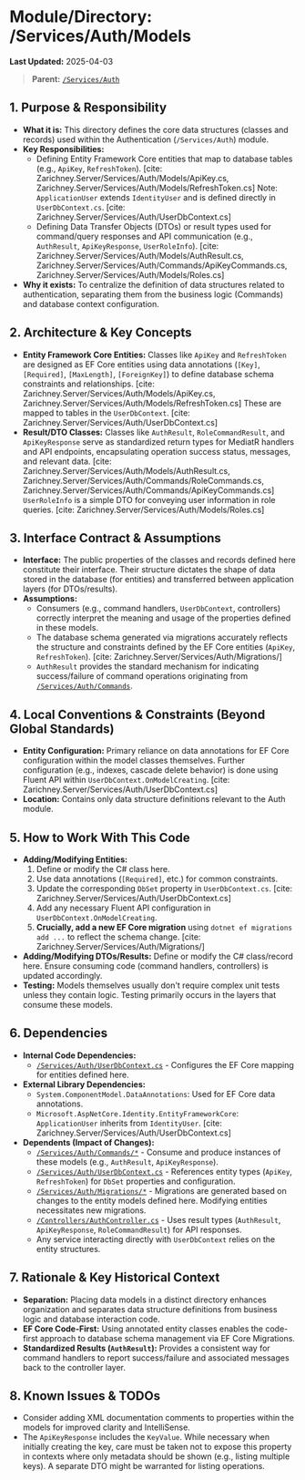 # Module/Directory: /Services/Auth/Models

**Last Updated:** 2025-04-03

> **Parent:** [`/Services/Auth`](../README.md)

## 1. Purpose & Responsibility

* **What it is:** This directory defines the core data structures (classes and records) used within the Authentication (`/Services/Auth`) module.
* **Key Responsibilities:**
    * Defining Entity Framework Core entities that map to database tables (e.g., `ApiKey`, `RefreshToken`). [cite: Zarichney.Server/Services/Auth/Models/ApiKey.cs, Zarichney.Server/Services/Auth/Models/RefreshToken.cs] Note: `ApplicationUser` extends `IdentityUser` and is defined directly in `UserDbContext.cs`. [cite: Zarichney.Server/Services/Auth/UserDbContext.cs]
    * Defining Data Transfer Objects (DTOs) or result types used for command/query responses and API communication (e.g., `AuthResult`, `ApiKeyResponse`, `UserRoleInfo`). [cite: Zarichney.Server/Services/Auth/Models/AuthResult.cs, Zarichney.Server/Services/Auth/Commands/ApiKeyCommands.cs, Zarichney.Server/Services/Auth/Models/Roles.cs]
* **Why it exists:** To centralize the definition of data structures related to authentication, separating them from the business logic (Commands) and database context configuration.

## 2. Architecture & Key Concepts

* **Entity Framework Core Entities:** Classes like `ApiKey` and `RefreshToken` are designed as EF Core entities using data annotations (`[Key]`, `[Required]`, `[MaxLength]`, `[ForeignKey]`) to define database schema constraints and relationships. [cite: Zarichney.Server/Services/Auth/Models/ApiKey.cs, Zarichney.Server/Services/Auth/Models/RefreshToken.cs] These are mapped to tables in the `UserDbContext`. [cite: Zarichney.Server/Services/Auth/UserDbContext.cs]
* **Result/DTO Classes:** Classes like `AuthResult`, `RoleCommandResult`, and `ApiKeyResponse` serve as standardized return types for MediatR handlers and API endpoints, encapsulating operation success status, messages, and relevant data. [cite: Zarichney.Server/Services/Auth/Models/AuthResult.cs, Zarichney.Server/Services/Auth/Commands/RoleCommands.cs, Zarichney.Server/Services/Auth/Commands/ApiKeyCommands.cs] `UserRoleInfo` is a simple DTO for conveying user information in role queries. [cite: Zarichney.Server/Services/Auth/Models/Roles.cs]

## 3. Interface Contract & Assumptions

* **Interface:** The public properties of the classes and records defined here constitute their interface. Their structure dictates the shape of data stored in the database (for entities) and transferred between application layers (for DTOs/results).
* **Assumptions:**
    * Consumers (e.g., command handlers, `UserDbContext`, controllers) correctly interpret the meaning and usage of the properties defined in these models.
    * The database schema generated via migrations accurately reflects the structure and constraints defined by the EF Core entities (`ApiKey`, `RefreshToken`). [cite: Zarichney.Server/Services/Auth/Migrations/]
    * `AuthResult` provides the standard mechanism for indicating success/failure of command operations originating from [`/Services/Auth/Commands`](../Commands/README.md).

## 4. Local Conventions & Constraints (Beyond Global Standards)

* **Entity Configuration:** Primary reliance on data annotations for EF Core configuration within the model classes themselves. Further configuration (e.g., indexes, cascade delete behavior) is done using Fluent API within `UserDbContext.OnModelCreating`. [cite: Zarichney.Server/Services/Auth/UserDbContext.cs]
* **Location:** Contains only data structure definitions relevant to the Auth module.

## 5. How to Work With This Code

* **Adding/Modifying Entities:**
    1. Define or modify the C# class here.
    2. Use data annotations (`[Required]`, etc.) for common constraints.
    3. Update the corresponding `DbSet` property in `UserDbContext.cs`. [cite: Zarichney.Server/Services/Auth/UserDbContext.cs]
    4. Add any necessary Fluent API configuration in `UserDbContext.OnModelCreating`.
    5. **Crucially, add a new EF Core migration** using `dotnet ef migrations add ...` to reflect the schema change. [cite: Zarichney.Server/Services/Auth/Migrations/]
* **Adding/Modifying DTOs/Results:** Define or modify the C# class/record here. Ensure consuming code (command handlers, controllers) is updated accordingly.
* **Testing:** Models themselves usually don't require complex unit tests unless they contain logic. Testing primarily occurs in the layers that consume these models.

## 6. Dependencies

* **Internal Code Dependencies:**
    * [`/Services/Auth/UserDbContext.cs`](../UserDbContext.cs) - Configures the EF Core mapping for entities defined here.
* **External Library Dependencies:**
    * `System.ComponentModel.DataAnnotations`: Used for EF Core data annotations.
    * `Microsoft.AspNetCore.Identity.EntityFrameworkCore`: `ApplicationUser` inherits from `IdentityUser`. [cite: Zarichney.Server/Services/Auth/UserDbContext.cs]
* **Dependents (Impact of Changes):**
    * [`/Services/Auth/Commands/*`](../Commands/README.md) - Consume and produce instances of these models (e.g., `AuthResult`, `ApiKeyResponse`).
    * [`/Services/Auth/UserDbContext.cs`](../UserDbContext.cs) - References entity types (`ApiKey`, `RefreshToken`) for `DbSet` properties and configuration.
    * [`/Services/Auth/Migrations/*`](../Migrations/README.md) - Migrations are generated based on changes to the entity models defined here. Modifying entities necessitates new migrations.
    * [`/Controllers/AuthController.cs`](../../../Controllers/AuthController.cs) - Uses result types (`AuthResult`, `ApiKeyResponse`, `RoleCommandResult`) for API responses.
    * Any service interacting directly with `UserDbContext` relies on the entity structures.

## 7. Rationale & Key Historical Context

* **Separation:** Placing data models in a distinct directory enhances organization and separates data structure definitions from business logic and database interaction code.
* **EF Core Code-First:** Using annotated entity classes enables the code-first approach to database schema management via EF Core Migrations.
* **Standardized Results (`AuthResult`):** Provides a consistent way for command handlers to report success/failure and associated messages back to the controller layer.

## 8. Known Issues & TODOs

* Consider adding XML documentation comments to properties within the models for improved clarity and IntelliSense.
* The `ApiKeyResponse` includes the `KeyValue`. While necessary when initially creating the key, care must be taken not to expose this property in contexts where only metadata should be shown (e.g., listing multiple keys). A separate DTO might be warranted for listing operations.